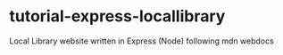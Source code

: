 # tutorial-express-locallibrary
Local Library website written in Express (Node) following mdn webdocs
